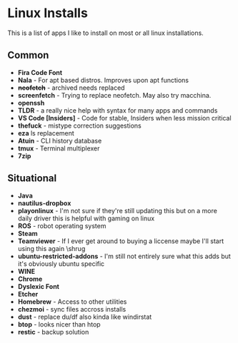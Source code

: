 # Linux Installs

This is a list of apps I like to install on most or all linux installations.

## Common

- **Fira Code Font**
- **Nala** - For apt based distros. Improves upon apt functions
- **~~neofetch~~** - archived needs replaced
- **screenfetch** - Trying to replace neofetch. May also try macchina.
- **openssh**
- **TLDR** - a really nice help with syntax for many apps and commands
- **VS Code [Insiders]** - Code for stable, Insiders when less mission critical
- **thefuck** - mistype correction suggestions
- **eza** ls replacement
- **Atuin** - CLI history database
- **tmux** - Terminal multiplexer
- **7zip**

## Situational

- **Java**
- **nautilus-dropbox**
- **playonlinux** - I'm not sure if they're still updating this but on a more daily driver this is helpful with gaming on linux
- **ROS** - robot operating system
- **Steam**
- **Teamviewer** - If I ever get around to buying a liccense maybe I'll start using this again \shrug
- **ubuntu-restricted-addons** - I'm still not entirely sure what this adds but it's obviously ubuntu specific
- **WINE**
- **Chrome**
- **Dyslexic Font**
- **Etcher**
- **Homebrew** - Access to other utilities
- **chezmoi** - sync files accross installs
- **dust** - replace du/df also kinda like windirstat
- **btop** - looks nicer than htop
- **restic** - backup solution
